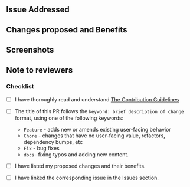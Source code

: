 <!-- If your PR fixes an open issue, use `Closes #999` to link your PR with the issue. #999 stands for the issue number you are fixing -->

## Issue Addressed

<!-- If your PR fixes an open issue, use `Closes` and add the issue number to link it to your PR -->

<!-- Example: Closes #31 -->

## Changes proposed and Benefits

<!-- List all the proposed changes and their benefits in your PR -->

## Screenshots

<!-- Add all the screenshots which support your changes -->

## Note to reviewers

<!-- Add notes to reviewers if applicable -->

### Checklist

<!-- Please check ALL the boxes: -->

-   [ ] I have thoroughly read and understand [The Contribution Guidelines](https://github.com/BeforeIDieCode/BeforeIDieAchievements/blob/main/CONTRIBUTION-GUIDELINES.md)
-   [ ] The title of this PR follows the `keyword: brief description of change` format, using one of the following keywords:
    - `Feature` - adds new or amends existing user-facing behavior
    - `Chore` - changes that have no user-facing value, refactors, dependency bumps, etc
    - `Fix` - bug fixes
    - `docs`- fixing typos and adding new content.
-  [ ] I have listed my proposed changes and their benefits. 
-  [ ] I have linked the corresponding issue in the Issues section.
  